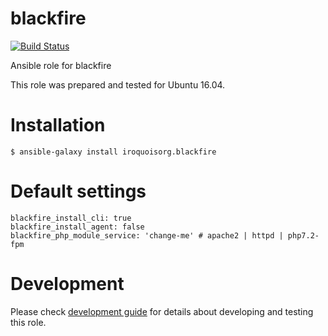 # blackfire

[![Build Status](https://travis-ci.com/iroquoisorg/ansible-role-blackfire.svg?branch=master)](https://travis-ci.com/iroquoisorg/ansible-role-memcached)

Ansible role for blackfire

This role was prepared and tested for Ubuntu 16.04.

# Installation

`$ ansible-galaxy install iroquoisorg.blackfire`

# Default settings

```
blackfire_install_cli: true
blackfire_install_agent: false
blackfire_php_module_service: 'change-me' # apache2 | httpd | php7.2-fpm

```

# Development

Please check [development guide](DEVELOPMENT.md) for details about developing and testing this role.
